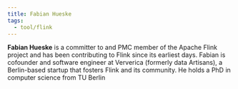 ```yaml
---
title: Fabian Hueske
tags:
  - tool/flink
---
```

**Fabian Hueske** is a committer to and PMC member of the Apache Flink project and has been contributing to Flink since its earliest days. Fabian is cofounder and software engineer at Ververica (formerly data Artisans), a Berlin-based startup that fosters Flink and its community. He holds a PhD in computer science from TU Berlin